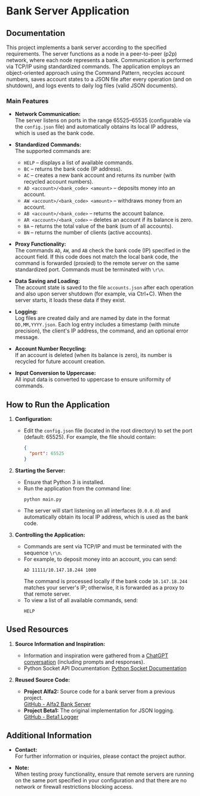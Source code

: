 # Bank Server Application

## Documentation

This project implements a bank server according to the specified requirements. The server functions as a node in a peer-to-peer (p2p) network, where each node represents a bank. Communication is performed via TCP/IP using standardized commands. The application employs an object-oriented approach using the Command Pattern, recycles account numbers, saves account states to a JSON file after every operation (and on shutdown), and logs events to daily log files (valid JSON documents).

### Main Features

- **Network Communication:**  
  The server listens on ports in the range 65525–65535 (configurable via the `config.json` file) and automatically obtains its local IP address, which is used as the bank code.

- **Standardized Commands:**  
  The supported commands are:
  - `HELP` – displays a list of available commands.
  - `BC` – returns the bank code (IP address).
  - `AC` – creates a new bank account and returns its number (with recycled account numbers).
  - `AD <account>/<bank_code> <amount>` – deposits money into an account.
  - `AW <account>/<bank_code> <amount>` – withdraws money from an account.
  - `AB <account>/<bank_code>` – returns the account balance.
  - `AR <account>/<bank_code>` – deletes an account if its balance is zero.
  - `BA` – returns the total value of the bank (sum of all accounts).
  - `BN` – returns the number of clients (active accounts).

- **Proxy Functionality:**  
  The commands `AD`, `AW`, and `AB` check the bank code (IP) specified in the account field. If this code does not match the local bank code, the command is forwarded (proxied) to the remote server on the same standardized port. Commands must be terminated with `\r\n`.

- **Data Saving and Loading:**  
  The account state is saved to the file `accounts.json` after each operation and also upon server shutdown (for example, via Ctrl+C). When the server starts, it loads these data if they exist.

- **Logging:**  
  Log files are created daily and are named by date in the format `DD,MM,YYYY.json`. Each log entry includes a timestamp (with minute precision), the client's IP address, the command, and an optional error message.

- **Account Number Recycling:**  
  If an account is deleted (when its balance is zero), its number is recycled for future account creation.

- **Input Conversion to Uppercase:**  
  All input data is converted to uppercase to ensure uniformity of commands.

## How to Run the Application

1. **Configuration:**
   - Edit the `config.json` file (located in the root directory) to set the port (default: 65525). For example, the file should contain:
     ```json
     {
       "port": 65525
     }
     ```

2. **Starting the Server:**
   - Ensure that Python 3 is installed.
   - Run the application from the command line:
     ```
     python main.py
     ```
   - The server will start listening on all interfaces (`0.0.0.0`) and automatically obtain its local IP address, which is used as the bank code.

3. **Controlling the Application:**
   - Commands are sent via TCP/IP and must be terminated with the sequence `\r\n`.
   - For example, to deposit money into an account, you can send:
     ```
     AD 11111/10.147.18.244 1000
     ```
     The command is processed locally if the bank code `10.147.18.244` matches your server's IP; otherwise, it is forwarded as a proxy to that remote server.
   - To view a list of all available commands, send:
     ```
     HELP
     ```

## Used Resources

1. **Source Information and Inspiration:**
   - Information and inspiration were gathered from a [ChatGPT conversation](https://example.com/chatgpt_conversation_link) (including prompts and responses).
   - Python Socket API Documentation: [Python Socket Documentation](https://docs.python.org/3/library/socket.html)

2. **Reused Source Code:**
   - **Project Alfa2:** Source code for a bank server from a previous project.  
     [GitHub - Alfa2 Bank Server](https://github.com/yourusername/alfa2_bank_server)
   - **Project Beta1:** The original implementation for JSON logging.  
     [GitHub - Beta1 Logger](https://github.com/yourusername/beta1_logger)

## Additional Information

- **Contact:**  
  For further information or inquiries, please contact the project author.

- **Note:**  
  When testing proxy functionality, ensure that remote servers are running on the same port specified in your configuration and that there are no network or firewall restrictions blocking access.
